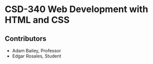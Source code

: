 # CSD-340 Web Development with HTML and CSS

## Contributors

- Adam Bailey, Professor
- Edgar Rosales, Student
